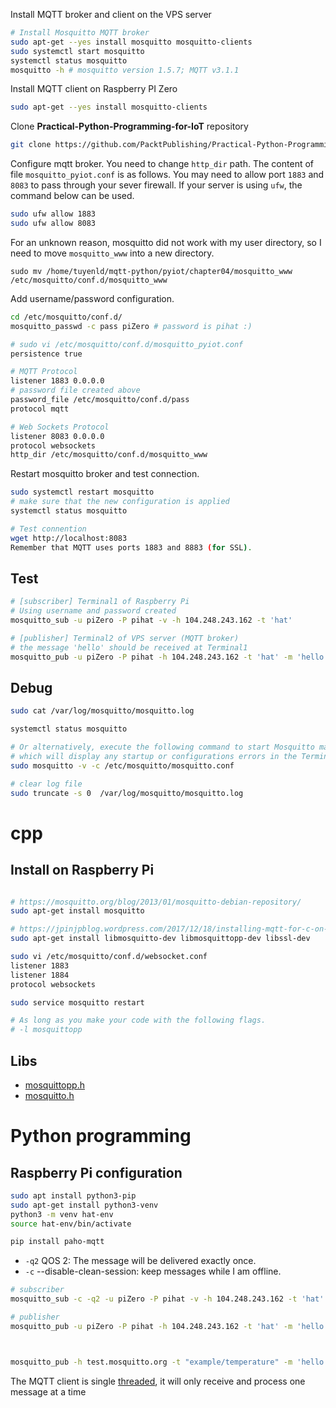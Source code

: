 
Install MQTT broker and client on the VPS server

```bash
# Install Mosquitto MQTT broker
sudo apt-get --yes install mosquitto mosquitto-clients
sudo systemctl start mosquitto
systemctl status mosquitto
mosquitto -h # mosquitto version 1.5.7; MQTT v3.1.1

```

Install MQTT client on Raspberry PI Zero

```bash
sudo apt-get --yes install mosquitto-clients
```

Clone **Practical-Python-Programming-for-IoT** repository

```bash
git clone https://github.com/PacktPublishing/Practical-Python-Programming-for-IoT.git pyiot
```

Configure mqtt broker. You need to change `http_dir` path. The content of file `mosquitto_pyiot.conf` is as follows. You may need to allow port `1883` and `8083` to pass through your sever firewall. If your server is using `ufw`, the command below can be used.

```bash
sudo ufw allow 1883
sudo ufw allow 8083
```

For an unknown reason, mosquitto did not work with my user directory, so I need to move `mosquitto_www` into a new directory.

```
sudo mv /home/tuyenld/mqtt-python/pyiot/chapter04/mosquitto_www /etc/mosquitto/conf.d/mosquitto_www
```

Add username/password configuration.

```bash
cd /etc/mosquitto/conf.d/
mosquitto_passwd -c pass piZero # password is pihat :)
```


```bash
# sudo vi /etc/mosquitto/conf.d/mosquitto_pyiot.conf
persistence true

# MQTT Protocol
listener 1883 0.0.0.0
# password file created above
password_file /etc/mosquitto/conf.d/pass
protocol mqtt

# Web Sockets Protocol
listener 8083 0.0.0.0
protocol websockets
http_dir /etc/mosquitto/conf.d/mosquitto_www
```

Restart mosquitto broker and test connection.

```bash
sudo systemctl restart mosquitto
# make sure that the new configuration is applied
systemctl status mosquitto

# Test connention
wget http://localhost:8083
Remember that MQTT uses ports 1883 and 8883 (for SSL).
```

## Test

```bash
# [subscriber] Terminal1 of Raspberry Pi 
# Using username and password created
mosquitto_sub -u piZero -P pihat -v -h 104.248.243.162 -t 'hat'

# [publisher] Terminal2 of VPS server (MQTT broker)
# the message 'hello' should be received at Terminal1
mosquitto_pub -u piZero -P pihat -h 104.248.243.162 -t 'hat' -m 'hello'
```

## Debug

```bash
sudo cat /var/log/mosquitto/mosquitto.log

systemctl status mosquitto

# Or alternatively, execute the following command to start Mosquitto manually
# which will display any startup or configurations errors in the Terminal
sudo mosquitto -v -c /etc/mosquitto/mosquitto.conf

# clear log file
sudo truncate -s 0  /var/log/mosquitto/mosquitto.log
```

# cpp

## Install on Raspberry Pi
```bash

# https://mosquitto.org/blog/2013/01/mosquitto-debian-repository/
sudo apt-get install mosquitto

# https://jpinjpblog.wordpress.com/2017/12/18/installing-mqtt-for-c-on-raspberry-pi/
sudo apt-get install libmosquitto-dev libmosquittopp-dev libssl-dev

sudo vi /etc/mosquitto/conf.d/websocket.conf
listener 1883
listener 1884
protocol websockets

sudo service mosquitto restart

# As long as you make your code with the following flags.
# -l mosquittopp
```

## Libs

- [mosquittopp.h](https://github.com/eclipse/mosquitto/blob/master/lib/cpp/mosquittopp.h)
- [mosquitto.h](https://mosquitto.org/api/files/mosquitto-h.html)

# Python programming

## Raspberry Pi configuration

```bash
sudo apt install python3-pip
sudo apt-get install python3-venv
python3 -m venv hat-env
source hat-env/bin/activate

pip install paho-mqtt
```

- `-q2` QOS 2: The message will be delivered exactly once.
- `-c` --disable-clean-session: keep messages while I am offline.

```bash
# subscriber
mosquitto_sub -c -q2 -u piZero -P pihat -v -h 104.248.243.162 -t 'hat'

# publisher
mosquitto_pub -u piZero -P pihat -h 104.248.243.162 -t 'hat' -m 'hello'



mosquitto_pub -h test.mosquitto.org -t "example/temperature" -m 'hello'

```

The MQTT client is single [threaded](https://stackoverflow.com/a/54572567), it will only receive and process one message at a time

